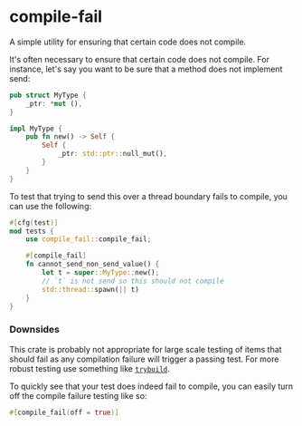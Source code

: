 # compile-fail

A simple utility for ensuring that certain code does not compile.

It's often necessary to ensure that certain code does not compile. For instance, 
let's say you want to be sure that a method does not implement send:

```rust
pub struct MyType {
    _ptr: *mut (),
}

impl MyType {
    pub fn new() -> Self {
        Self {
            _ptr: std::ptr::null_mut(),
        }
    }
}
```

To test that trying to send this over a thread boundary fails to compile, you can use the following:

```rust
#[cfg(test)]
mod tests {
    use compile_fail::compile_fail;

    #[compile_fail]
    fn cannot_send_non_send_value() {
        let t = super::MyType::new();
        // `t` is not send so this should not compile
        std::thread::spawn(|| t)
    }
}
```

### Downsides

This crate is probably not appropriate for large scale testing of items that should fail as any compilation failure 
will trigger a passing test. For more robust testing use something like [`trybuild`](https://crates.io/crates/trybuild).

To quickly see that your test does indeed fail to compile, you can easily turn off the compile failure testing like so:

```rust
#[compile_fail(off = true)]
```